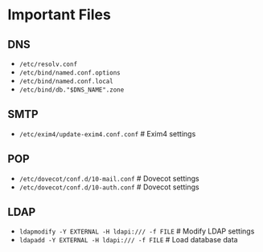 # Important Files

## DNS

* `/etc/resolv.conf`
* `/etc/bind/named.conf.options`
* `/etc/bind/named.conf.local`
* `/etc/bind/db."$DNS_NAME".zone`

## SMTP

* `/etc/exim4/update-exim4.conf.conf` # Exim4 settings


## POP

* `/etc/dovecot/conf.d/10-mail.conf` # Dovecot settings
* `/etc/dovecot/conf.d/10-auth.conf` # Dovecot settings

## LDAP

* `ldapmodify -Y EXTERNAL -H ldapi:/// -f FILE` # Modify LDAP settings
* `ldapadd -Y EXTERNAL -H ldapi:/// -f FILE` # Load database data

